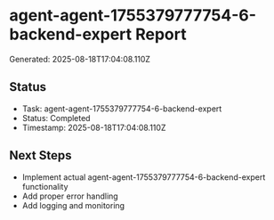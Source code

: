 # agent-agent-1755379777754-6-backend-expert Report

Generated: 2025-08-18T17:04:08.110Z

## Status
- Task: agent-agent-1755379777754-6-backend-expert
- Status: Completed
- Timestamp: 2025-08-18T17:04:08.110Z

## Next Steps
- Implement actual agent-agent-1755379777754-6-backend-expert functionality
- Add proper error handling
- Add logging and monitoring
